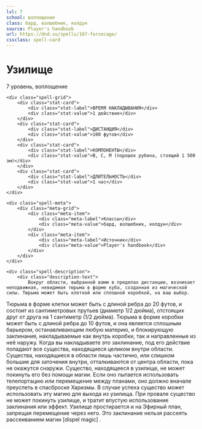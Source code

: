 ```yaml
---
lvl: 7
school: воплощение
class: бард, волшебник, колдун
source: Player's handbook
url: https://dnd.su/spells/107-forcecage/
cssclass: spell-card
---
```


<div class="spell-container">
    <div class="spell-header">
        <h1 class="spell-name">Узилище</h1>
        <div class="spell-level">7 уровень, воплощение</div>
    </div>
    
    <div class="spell-grid">
        <div class="stat-card">
            <div class="stat-label">ВРЕМЯ НАКЛАДЫВАНИЯ</div>
            <div class="stat-value">1 действие</div>
        </div>
        <div class="stat-card">
            <div class="stat-label">ДИСТАНЦИЯ</div>
            <div class="stat-value">100 футов</div>
        </div>
        <div class="stat-card">
            <div class="stat-label">КОМПОНЕНТЫ</div>
            <div class="stat-value">В, С, М (порошок рубина, стоящий 1 500 зм)</div>
        </div>
        <div class="stat-card">
            <div class="stat-label">ДЛИТЕЛЬНОСТЬ</div>
            <div class="stat-value">1 час</div>
        </div>
    </div>
    
    <div class="spell-meta">
        <div class="meta-grid">
            <div class="meta-item">
                <div class="meta-label">Классы</div>
                <div class="meta-value">бард, волшебник, колдун</div>
            </div>
            <div class="meta-item">
                <div class="meta-label">Источник</div>
                <div class="meta-value">Player's handbook</div>
            </div>
        </div>
    </div>
    
    <div class="spell-description">
        <div class="description-text">
            Вокруг области, выбранной вами в пределах дистанции, возникает неподвижная, невидимая тюрьма в форме куба, созданная из магической силы. Тюрьма может быть клеткой или сплошной коробкой, на ваш выбор.
Тюрьма в форме клетки может быть с длиной ребра до 20 футов, и состоит из сантиметровых прутьев (диаметр 1/2 дюйма), отстоящих друг от друга на 1 сантиметр (1/2 дюйма).
Тюрьма в форме коробки может быть с длиной ребра до 10 футов, и она является сплошным барьером, останавливающим любую материю, и блокирующую заклинания, накладываемые как внутрь коробки, так и направленные из неё наружу.
Когда вы накладываете это заклинание, под его действие попадают все существа, находящиеся целиком внутри области. Существа, находящиеся в области лишь частично, или слишком большие для заточения внутри, отталкиваются от центра области, пока не окажутся снаружи.
Существо, находящееся в узилище, не может покинуть его без помощи магии. Если оно пытается использовать телепортацию или перемещение между планами, оно должно вначале преуспеть в спасброске Харизмы. В случае успеха существо может использовать эту магию для выхода из узилища. При провале существо не может покинуть узилище, и тратит впустую использование заклинания или эффект. Узилище простирается и на Эфирный план, запрещая перемещение через него.
Это заклинание нельзя рассеять рассеиванием магии [dispel magic] .
        </div>
    </div>
</div>